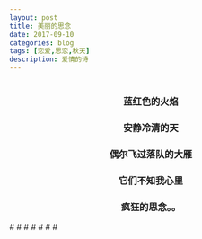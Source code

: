 ```yaml
---
layout: post
title: 美丽的思念
date: 2017-09-10
categories: blog
tags: [恋爱,思恋,秋天]
description: 爱情的诗
---
```

#
#
#
#
#
#

<h3 align = "center">蓝红色的火焰</h3>
<h3 align = "center">安静冷清的天</h3>
<h3 align = "center">偶尔飞过落队的大雁</h3>
<h3 align = "center">它们不知我心里</h3>
<h3 align = "center">疯狂的思念。。</h3>
#
#
#
#
#
#
#

